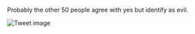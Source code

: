Probably the other 50 people agree with yes but identify as evil.


![Tweet image](/asset/crosspoast/E6F-7jRXEAIV8sT.jpg)

